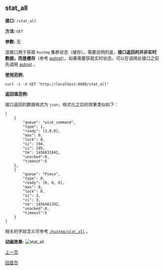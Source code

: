 ## stat_all ##

**接口:** `/stat_all`

**方法:** `GET`

**参数:**  无

该接口用于获取 `hustmq` 集群状态（缓存）。需要说明的是，**接口返回的并非实时数据，而是缓存**（参考 [autost](autost.md)）。如果需要获取实时状态，可以在调用此接口之前先调用 [autost](autost.md) 。

**使用范例:**

    curl -i -X GET "http://localhost:8080/stat_all"

**返回值范例:**

接口返回的数据格式为 `json`，格式化之后的效果类似如下：

    [ 
        {
            "queue": "wise_command", 
            "type": 1, 
            "ready": [3,0,0], 
            "max": 0, 
            "lock": 0, 
            "si": 194, 
            "ci": 195, 
            "tm": 1456831841,
            "unacked":0,
            "timeout":5
        }, 
        {
            "queue": "Piece", 
            "type": 0, 
            "ready": [0, 0, 0], 
            "max": 0, 
            "lock": 0, 
            "si": 3, 
            "ci": 3, 
            "tm": 1456481392,
            "unacked":0,
            "timeout":5
        }
    ]

相关的字段含义可参考 [`/hustmq/stat_all`](../hustmq/stat_all.md) 。

**动画效果:**
![stat_all](../../../res/stat_all.gif)

[上一页](../ha.md)

[回首页](../../index.md)